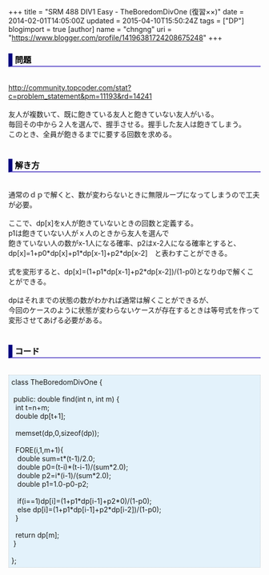 +++
title = "SRM 488 DIV1 Easy - TheBoredomDivOne (復習××)"
date = 2014-02-01T14:05:00Z
updated = 2015-04-10T15:50:24Z
tags = ["DP"]
blogimport = true 
[author]
	name = "chngng"
	uri = "https://www.blogger.com/profile/14196381724208675248"
+++

<div dir="ltr" style="text-align: left;" trbidi="on"><h3 style="border-bottom: 2px solid slateblue; border-left: 8px solid navy; color: black; padding: 0px 0px 1px 5px;">問題 </h3><br /><a href="http://community.topcoder.com/stat?c=problem_statement&amp;pm=11193&amp;rd=14241" target="_blank">http://community.topcoder.com/stat?c=problem_statement&amp;pm=11193&amp;rd=14241</a><br /><br />友人が複数いて、既に飽きている友人と飽きていない友人がいる。<br />毎回その中から２人を選んで、握手させる。握手した友人は飽きてしまう。<br />このとき、全員が飽きるまでに要する回数を求める。<br /><br /><h3 style="border-bottom: 2px solid slateblue; border-left: 8px solid navy; color: black; padding: 0px 0px 1px 5px;">解き方 </h3><br />通常のｄｐで解くと、数が変わらないときに無限ループになってしまうので工夫が必要。<br /><br />ここで、dp[x]をx人が飽きていないときの回数と定義する。<br />p1は飽きていない人がｘ人のときから友人を選んで<br />飽きていない人の数がx-1人になる確率、p2はx-2人になる確率とすると、<br />dp[x]=1+p0*dp[x]+p1*dp[x-1]+p2*dp[x-2]　と表わすことができる。<br /><br />式を変形すると、dp[x]=(1+p1*dp[x-1]+p2*dp[x-2])/(1-p0)となりdpで解くことができる。<br /><br />dpはそれまでの状態の数がわかれば通常は解くことができるが、<br />今回のケースのように状態が変わらないケースが存在するときは等号式を作って変形させてあげる必要がある。<br /><br /><h3 style="border-bottom: 2px solid slateblue; border-left: 8px solid navy; color: black; padding: 0px 0px 1px 5px;">コード </h3><br /><div style="background-color: #e3f2fb; border: 1px dotted #CCCCCC; padding: 5px;">class TheBoredomDivOne {<br /><br /><span class="Apple-tab-span" style="white-space: pre;"> </span>public: double find(int n, int m) {<br /><span class="Apple-tab-span" style="white-space: pre;">  </span>int t=n+m;<br /><span class="Apple-tab-span" style="white-space: pre;">  </span>double dp[t+1];<br /><br /><span class="Apple-tab-span" style="white-space: pre;">  </span>memset(dp,0,sizeof(dp));<br /><br /><span class="Apple-tab-span" style="white-space: pre;">  </span>FORE(i,1,m+1){<br /><span class="Apple-tab-span" style="white-space: pre;">   </span>double sum=t*(t-1)/2.0;<br /><span class="Apple-tab-span" style="white-space: pre;">   </span>double p0=(t-i)*(t-i-1)/(sum*2.0);<br /><span class="Apple-tab-span" style="white-space: pre;">   </span>double p2=i*(i-1)/(sum*2.0);<br /><span class="Apple-tab-span" style="white-space: pre;">   </span>double p1=1.0-p0-p2;<br /><br /><span class="Apple-tab-span" style="white-space: pre;">   </span>if(i==1)dp[i]=(1+p1*dp[i-1]+p2*0)/(1-p0);<br /><span class="Apple-tab-span" style="white-space: pre;">   </span>else dp[i]=(1+p1*dp[i-1]+p2*dp[i-2])/(1-p0);<br /><span class="Apple-tab-span" style="white-space: pre;">  </span>}<br /><br /><span class="Apple-tab-span" style="white-space: pre;">  </span>return dp[m];<br /><span class="Apple-tab-span" style="white-space: pre;"> </span>}<br /><br />};</div></div>
